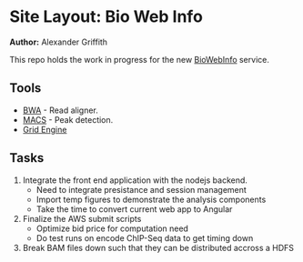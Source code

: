 Site Layout: Bio Web Info
==
**Author:** Alexander Griffith

This repo holds the work in progress for the new [BioWebInfo] service.


Tools
--
* [BWA] - Read aligner.
* [MACS] - Peak detection.
* [Grid Engine]

Tasks
---

1. Integrate the front end application with the nodejs backend.
   - Need to integrate presistance and session management
   - Import temp figures to demonstrate the analysis components
   - Take the time to convert current web app to Angular
2. Finalize the AWS submit scripts
   - Optimize bid price for computation need
   - Do test runs on encode ChIP-Seq data to get timing down
3. Break BAM files down such that they can be distributed accross a HDFS

[Grid Engine]:http://gridscheduler.sourceforge.net/
[BioWebInfo]:http://biowebinfo.com
[MACS]:https://github.com/taoliu/MACS
[BWA]:https://github.com/lh3/bwa
[HDFS]:https://hadoop.apache.org/docs/stable/hadoop-project-dist/hadoop-hdfs/HdfsUserGuide.html